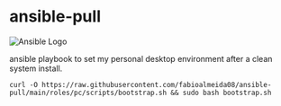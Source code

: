 # ansible-pull

![Ansible Logo](https://churrops.files.wordpress.com/2017/06/ansible-logo.png?w=1400)

ansible playbook to set my personal desktop environment after a clean system install.

```
curl -O https://raw.githubusercontent.com/fabioalmeida08/ansible-pull/main/roles/pc/scripts/bootstrap.sh && sudo bash bootstrap.sh
```
